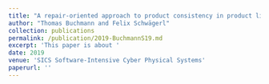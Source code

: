 ```yaml
---
title: "A repair-oriented approach to product consistency in product lines using negative variability"
author: "Thomas Buchmann and Felix Schwägerl"
collection: publications
permalink: /publication/2019-BuchmannS19.md
excerpt: 'This paper is about '
date: 2019
venue: 'SICS Software-Intensive Cyber Physical Systems'
paperurl: ''
---
```

